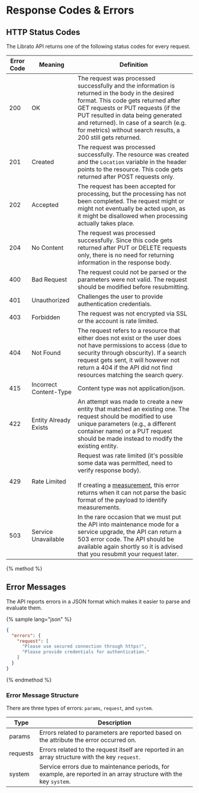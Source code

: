 # Response Codes & Errors

## HTTP Status Codes

The Librato API returns one of the following status codes for every request.

Error Code | Meaning | Definition
---------- | ------- | ----------
200 | OK | The request was processed successfully and the information is returned in the body in the desired format. This code gets returned after GET requests or PUT requests (if the PUT resulted in data being generated and returned). In case of a search (e.g. for metrics) without search results, a 200 still gets returned.
201 | Created | The request was processed successfully. The resource was created and the `Location` variable in the header points to the resource. This code gets returned after POST requests only.
202 | Accepted | The request has been accepted for processing, but the processing has not been completed. The request might or might not eventually be acted upon, as it might be disallowed when processing actually takes place.
204 | No Content | The request was processed successfully. Since this code gets returned after PUT or DELETE requests only, there is no need for returning information in the response body.
400 | Bad Request | The request could not be parsed or the parameters were not valid. The request should be modified before resubmitting.
401 | Unauthorized | Challenges the user to provide authentication credentials.
403 | Forbidden | The request was not encrypted via SSL or the account is rate limited.
404 | Not Found | The request refers to a resource that either does not exist or the user does not have permissions to access (due to security through obscurity). If a search request gets sent, it will however not return a 404 if the API did not find resources matching the search query.
415 | Incorrect Content-Type | Content type was not application/json.
422 | Entity Already Exists | An attempt was made to create a new entity that matched an existing one. The request should be modified to use unique parameters (e.g., a different container name) or a PUT request should be made instead to modify the existing entity.
429 | Rate Limited | Request was rate limited (it's possible some data was permitted, need to verify response body).<br><br>If creating a [measurement](#measurements), this error returns when it can not parse the basic format of the payload to identify measurements.
503 | Service Unavailable | In the rare occasion that we must put the API into maintenance mode for a service upgrade, the API can return a 503 error code. The API should be available again shortly so it is advised that you resubmit your request later.

{% method %}
## Error Messages

The API reports errors in a JSON format which makes it easier to parse and evaluate them.

{% sample lang="json" %}
```json
{
  "errors": {
    "request": [
      "Please use secured connection through https!",
      "Please provide credentials for authentication."
    ]
  }
}
```
{% endmethod %}


### Error Message Structure

There are three types of errors: `params`, `request`, and `system`.

Type | Description
---- | -----------
params | Errors related to parameters are reported based on the attribute the error occurred on.
requests | Errors related to the request itself are reported in an array structure with the key `request`.
system | Service errors due to maintenance periods, for example, are reported in an array structure with the key `system`.


